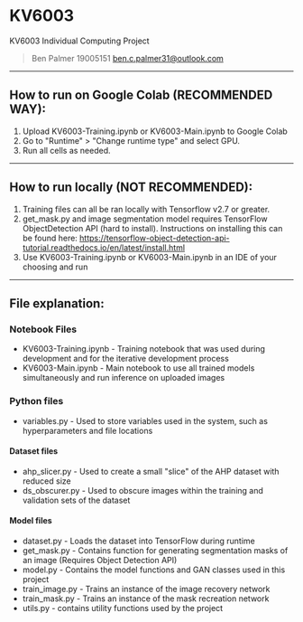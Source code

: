 # KV6003
 KV6003 Individual Computing Project 
>Ben Palmer 19005151
>ben.c.palmer31@outlook.com

---

## How to run on Google Colab (RECOMMENDED WAY):
1. Upload KV6003-Training.ipynb or KV6003-Main.ipynb to Google Colab
2. Go to "Runtime" > "Change runtime type" and select GPU.
3. Run all cells as needed.

---

## How to run locally (NOT RECOMMENDED):
1. Training files can all be ran locally with Tensorflow v2.7 or greater.
2. get_mask.py and image segmentation model requires TensorFlow ObjectDetection API (hard to install). Instructions on installing this can be found here: https://tensorflow-object-detection-api-tutorial.readthedocs.io/en/latest/install.html
3. Use KV6003-Training.ipynb or KV6003-Main.ipynb in an IDE of your choosing and run

---

## File explanation:
### Notebook Files
- KV6003-Training.ipynb - Training notebook that was used during development and for the iterative development process
- KV6003-Main.ipynb - Main notebook to use all trained models simultaneously and run inference on uploaded images

### Python files
- variables.py - Used to store variables used in the system, such as hyperparameters and file locations

#### Dataset files
- ahp_slicer.py - Used to create a small "slice" of the AHP dataset with reduced size
- ds_obscurer.py - Used to obscure images within the training and validation sets of the dataset

#### Model files
- dataset.py - Loads the dataset into TensorFlow during runtime
- get_mask.py - Contains function for generating segmentation masks of an image (Requires Object Detection API)
- model.py - Contains the model functions and GAN classes used in this project
- train_image.py - Trains an instance of the image recovery network
- train_mask.py - Trains an instance of the mask recreation network
- utils.py - contains utility functions used by the project

